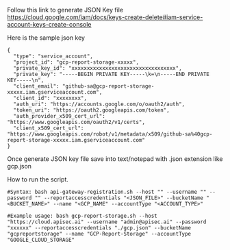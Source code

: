 Follow this link to generate JSON Key file https://cloud.google.com/iam/docs/keys-create-delete#iam-service-account-keys-create-console

Here is the sample json key
```
{
  "type": "service_account",
  "project_id": "gcp-report-storage-xxxxx",
  "private_key_id": "xxxxxxxxxxxxxxxxxxxxxxxxxxxxxxxxxx",
  "private_key": "-----BEGIN PRIVATE KEY-----\k=\n-----END PRIVATE KEY-----\n",
  "client_email": "github-sa@gcp-report-storage-xxxxx.iam.gserviceaccount.com",
  "client_id": "xxxxxxxx",
  "auth_uri": "https://accounts.google.com/o/oauth2/auth",
  "token_uri": "https://oauth2.googleapis.com/token",
  "auth_provider_x509_cert_url": "https://www.googleapis.com/oauth2/v1/certs",
  "client_x509_cert_url": "https://www.googleapis.com/robot/v1/metadata/x509/github-sa%40gcp-report-storage-xxxxx.iam.gserviceaccount.com"
}
```
Once generate JSON key file save into text/notepad with .json extension like gcp.json 

How to run the script.
```
#Syntax: bash api-gateway-registration.sh --host "" --username "" --password "" --reportaccesscredentials "<JSON_FILE>" --bucketName "<BUCKET_NAME>" --name "<GCP_NAME" --accountType "<ACCOUNT_TYPE>" 

#Example usage: bash gcp-report-storage.sh --host "https://cloud.apisec.ai" --username "admin@apisec.ai" --password "xxxxxx" --reportaccesscredentials "./gcp.json" --bucketName "gcpreportstorage" --name "GCP-Report-Storage" --accountType "GOOGLE_CLOUD_STORAGE"
```
